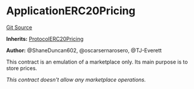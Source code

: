 # ApplicationERC20Pricing
[Git Source](https://github.com/thrackle-io/tron/blob/effe36d0b962730eb7c7e200cfcfde3ca3773db8/src/example/pricing/ApplicationERC20Pricing.sol)

**Inherits:**
[ProtocolERC20Pricing](/src/client/pricing/ProtocolERC20Pricing.sol/contract.ProtocolERC20Pricing.md)

**Author:**
@ShaneDuncan602, @oscarsernarosero, @TJ-Everett

This contract is an emulation of a marketplace only. Its main purpose is to store prices.

*This contract doesn't allow any marketplace operations.*


